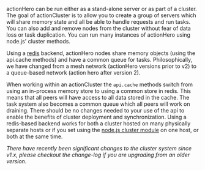 actionHero can be run either as a stand-alone server or as part of a cluster.  The goal of actionCluster is to allow you to create a group of servers which will share memory state and all be able to handle requests and run tasks.  You can also add and remove nodes from the cluster without fear of data loss or task duplication.  You can run many instances of actionHero using node.js' cluster methods.

Using a [redis](http://redis.io/) backend, actionHero nodes share memory objects (using the api.cache methods) and have a common queue for tasks.  Philosophically, we have changed from a mesh network (actionHero versions prior to v2) to a queue-based network (action hero after version 2).

When working within an actionCluster the `api.cache` methods switch from using an in-process memory store to using a common store in redis.  This means that all peers will have access to all data stored in the cache.  The task system also becomes a common queue which all peers will work on draining.  There should be no changes needed to your use of the api to enable the benefits of cluster deployment and synchronization.  Using a redis-based backend works for both a cluster hosted on many physically separate hosts or if you set using the [node.js cluster module](https://github.com/evantahler/actionHero/blob/master/actionHeroCluster) on one host, or both at the same time.

*There have recently been significant changes to the cluster system since v1.x, please checkout the change-log if you are upgrading from an older version.*
